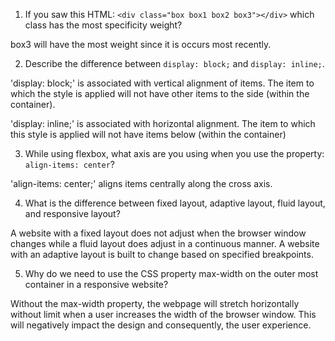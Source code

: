 <!-- Answers to the Self Study Questions go here -->

1. If you saw this HTML: `<div class="box box1 box2 box3"></div>` which class has the most specificity weight?

box3 will have the most weight since it is occurs most recently.

2. Describe the difference between `display: block;` and `display: inline;`.

'display: block;' is associated with vertical alignment of items.  The item to which the style is applied will not have other items to the side (within the container).

'display: inline;' is associated with horizontal alignment.  The item to which this style is applied will not have items below (within the container)

3. While using flexbox, what axis are you using when you use the property: `align-items: center`?

'align-items: center;' aligns items centrally along the cross axis.

4. What is the difference between fixed layout, adaptive layout, fluid layout, and responsive layout?

A website with a fixed layout does not adjust when the browser window changes while a fluid layout does adjust in a continuous manner.  A website with an adaptive layout is built to change based on specified breakpoints.

5. Why do we need to use the CSS property max-width on the outer most container in a responsive website?

Without the max-width property, the webpage will stretch horizontally without limit when a user increases the width of the browser window.  This will negatively impact the design and consequently, the user experience. 
